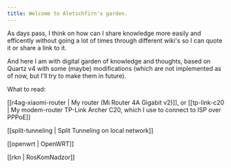 ```yaml
---
title: Welcome to Aletschfirn's garden.
---
```


As days pass, I think on how can I share knowledge more easily and efficently without going a lot of times through different wiki's so I can quote it or share a link to it.

And here I am with digital garden of knowledge and thoughts, based on Quartz v4 with some (maybe) modifications (which are not implemented as of now, but I'll try to make them in future).

What to read:

[[r4ag-xiaomi-router | My router (Mi Router 4A Gigabit v2)]], or [[tp-link-c20 | My modem-router TP-Link Archer C20, which I use to connect to ISP over PPPoE]]

[[split-tunneling | Split Tunneling on local network]]

[[openwrt | OpenWRT]]

[[rkn | RosKomNadzor]]
